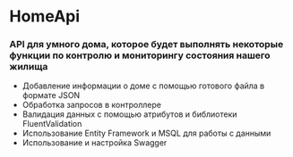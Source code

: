 # HomeApi
### API для умного дома, которое будет выполнять некоторые функции по контролю и мониторингу состояния нашего жилища
* Добавление информации о доме с помощью готового файла в формате JSON
* Обработка запросов в контроллере
* Валидация данных с помощью атрибутов и библиотеки FluentValidation
* Использование Entity Framework и MSQL для работы с данными
* Использование и настройка Swagger
  
